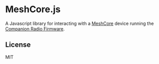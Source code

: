 # MeshCore.js

A Javascript library for interacting with a [MeshCore](https://github.com/ripplebiz/MeshCore) device running the [Companion Radio Firmware](https://github.com/ripplebiz/MeshCore/blob/main/examples/companion_radio/main.cpp).

## License

MIT
